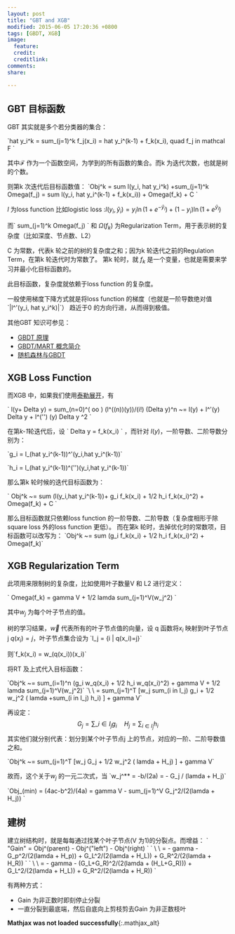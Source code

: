 ```yaml
---
layout: post
title: "GBT and XGB"
modified: 2015-06-05 17:20:36 +0800
tags: [GBDT, XGB]
image:
  feature: 
  credit: 
  creditlink: 
comments: 
share: 

---
```


## GBT 目标函数

GBT 其实就是多个若分类器的集合：

\`hat y_i^k = sum_(j=1)^k f_j(x_i) = hat y\_i^(k-1) + f_k(x_i), quad f_j in mathcal F \`

其中$\mathcal{F}$ 作为一个函数空间，为学到的所有函数的集合。而k 为迭代次数，也就是树的个数。

则第k 次迭代后目标函数值：
\`Obj^k = sum l(y_i, hat y_i^k) +sum_(j=1)^k Omega(f_j) = sum l(y_i, hat y_i^(k-1) + f_k(x_i)) + Omega(f_k) + C \`

$l$ 为loss function 比如logistic loss
:$l(y_i,\hat y_i) = y_i \ln(1 + e^{-\hat y_i}) + (1-y_i) \ln(1+e^{\hat y_i})$

而\` sum_(j=1)^k Omega(f_j) \` 和 $\Omega(f_k)$ 为Regularization Term，用于表示树的复杂度（比如深度、节点数、L2）

C 为常数，代表k 轮之前的树的复杂度之和；因为k 轮迭代之前的Regulation Term，在第k 轮迭代时为常数了。
第k 轮时，就 $f_k$ 是一个变量，也就是需要来学习并最小化目标函数的。

此目标函数，复杂度就依赖于loss function 的复杂度。

一般使用梯度下降方式就是将loss function 的梯度（也就是一阶导数绝对值 \`|l^'(y_i, hat y_i^k)|\`） 趋近于0 的方向行进，从而得到极值。

其他GBT 知识可参见：

- [GBDT 原理][GBDT]
- [GBDT/MART 概念简介][GBDT Intro]
- [随机森林与GBDT]

## XGB Loss Function

而XGB 中，如果我们使用[泰勒展开]，有

\`
l(y+ Delta y) = sum_(n=0)^( oo ) (l^((n))(y))/(i!) (Delta y)^n ~= l(y) + l^'(y) Delta y + l^('') (y) Delta y ^2 
\`

在第*k-1*轮迭代后，设
\`
Delta y = f_k(x_i)
\`
，而针对 $l(y)$，一阶导数、二阶导数分别为：

\`g_i = l\_(hat y_i^(k-1))^'(y_i,hat y_i^(k-1))\`

\`h_i = l\_(hat y_i^(k-1))^('')(y_i,hat y_i^(k-1))\`

那么第k 轮时候的迭代目标函数为：

\`
Obj^k ~= sum (l(y_i,hat y_i^(k-1))+ g_i f_k(x_i) + 1/2 h_i f_k(x_i)^2) + Omega(f_k) + C
\`

那么目标函数就只依赖loss function 的一阶导数、二阶导数（复杂度相形于除square loss 外的loss function 更低）。
而在第k 轮时，去掉优化时的常数项，目标函数可以改写为：
\`Obj^k ~= sum (g_i f_k(x_i) + 1/2 h_i f_k(x_i)^2) + Omega(f_k)\`

## XGB Regularization Term
此项用来限制树的复杂度，比如使用叶子数量V 和 L2 进行定义：

\`
Omega(f_k) = gamma V + 1/2 lamda sum_(j=1)^V(w_j^2)
\`

其中$w_j$ 为每个叶子节点的值。

树的学习结果，$\vec w$ 代表所有的叶子节点值的向量，设 q 函数将$x_i$ 映射到叶子节点j $q(x_i)=j$，叶子节点集合设为 \`I_j = {i | q(x_i)=j}\`

则\`f_k(x_i) = w_(q(x_i))(x_i)\`

将RT 及上式代入目标函数：

\`Obj^k ~= sum\_(i=1)^n (g_i w_q(x_i) + 1/2 h_i w_q(x_i)^2) + gamma V + 1/2 lamda sum\_(j=1)^V(w_j^2)\`
\`\  \  = sum\_(j=1)^T [w_j sum\_(i in I_j) g_i + 1/2 w_j^2 ( lamda +sum_(i in I_j) h_i) ] + gamma V\`


再设定：
$$G_j = \sum\_{i \in I_j} g_i \quad H_j = \sum_{i \in I_j} h_i$$
其实他们就分别代表：划分到某个叶子节点j 上的节点，对应的一阶、二阶导数值之和。

\`Obj^k ~= sum\_(j=1)^T [w_j G_j + 1/2 w_j^2 ( lamda + H_j) ] + gamma V\`

故而，这个关于$w_j$ 的一元二次式，当
\`w_j^** = -b/(2a) = - G_j / (lamda + H_j)\`

\`Obj\_(min) = (4ac-b^2)/(4a) =  gamma V - sum_(j=1)^V G_j^2/(2(lamda + H_j)) \`

## 建树

建立树结构时，就是每每通过找某个叶子节点(V 为1)的分裂点。而增益：
\` "Gain" = Obj^(parent) - Obj^("left") - Obj^(right)  \`
\` \ \  = - gamma - G_p^2/(2(lamda + H_p)) + G_L^2/(2(lamda + H_L))  + G_R^2/(2(lamda + H_R)) \`
\` \ \  = - gamma - (G_L+G_R)^2/(2(lamda + (H_L+G_R))) + G_L^2/(2(lamda + H_L))  + G_R^2/(2(lamda + H_R)) \`

有两种方式：
- Gain 为非正数时即刻停止分裂
- 一直分裂到最底端，然后自底向上剪枝剪去Gain 为非正数枝叶

[泰勒展开]: http://mathworld.wolfram.com/TaylorSeries.html
[XGB]: http://www.52cs.org/?p=429
[GBDT]: http://blog.csdn.net/dark_scope/article/details/24863289
[GBDT Intro]: http://suanfazu.com/t/gbdt-mart-gai-nian-jian-jie/133
[随机森林与GBDT]: http://www.cnblogs.com/leftnoteasy/archive/2011/03/07/random-forest-and-gbdt.html
[GBts in MLlib]: http://blog.jobbole.com/85408/
**Mathjax was not loaded successfully**{:.mathjax_alt} 
<script type='text/x-mathjax-config'> MathJax.Hub.Config({ config: ['TeX-MML-AM_HTMLorMML.js'], tex2jax: { inlineMath: [ ['$', '$'] ] }, asciimath2jax: { delimiters: [ ['`','`']] } }); </script> <script src='http://mathjax.josephjctang.com/MathJax.js' async='async'></script>

